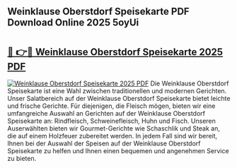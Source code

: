 ## Weinklause Oberstdorf Speisekarte PDF Download Online 2025 5oyUi

# <h2><a href="http://gc5nd5.nevu.top/?p=Weinklause+Oberstdorf+Speisekarte">🔗 👉🔴 Weinklause Oberstdorf Speisekarte 2025 PDF</a></h2>

[![Weinklause Oberstdorf Speisekarte 2025 PDF](https://i.imgur.com/dBaPXMq.png)](http://gc5nd5.nevu.top/?p=Weinklause+Oberstdorf+Speisekarte)
Die Weinklause Oberstdorf Speisekarte ist eine Wahl zwischen traditionellen und modernen Gerichten. Unser Salatbereich auf der Weinklause Oberstdorf Speisekarte bietet leichte und frische Gerichte. Für diejenigen, die Fleisch mögen, bieten wir eine umfangreiche Auswahl an Gerichten auf der Weinklause Oberstdorf Speisekarte an: Rindfleisch, Schweinefleisch, Huhn und Fisch. Unseren Auserwählten bieten wir Gourmet-Gerichte wie Schaschlik und Steak an, die auf einem Holzfeuer zubereitet werden. In jedem Fall sind wir bereit, Ihnen bei der Auswahl der Speisen auf der Weinklause Oberstdorf Speisekarte zu helfen und Ihnen einen bequemen und angenehmen Service zu bieten.
